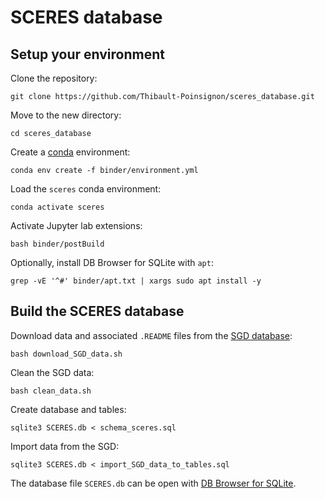 # SCERES database

## Setup your environment

Clone the repository:
```
git clone https://github.com/Thibault-Poinsignon/sceres_database.git
```

Move to the new directory:
```
cd sceres_database
```

Create a [conda](https://docs.conda.io/en/latest/miniconda.html) environment:
```
conda env create -f binder/environment.yml
```

Load the `sceres` conda environment:
```
conda activate sceres
```

Activate Jupyter lab extensions:
```
bash binder/postBuild
```

Optionally, install DB Browser for SQLite with `apt`:
```
grep -vE '^#' binder/apt.txt | xargs sudo apt install -y
```



## Build the SCERES database

Download data and associated `.README` files from the [SGD database](https://www.yeastgenome.org/):
```
bash download_SGD_data.sh
```

Clean the SGD data:
```
bash clean_data.sh
```

Create database and tables:
```
sqlite3 SCERES.db < schema_sceres.sql
```

Import data from the SGD:
```
sqlite3 SCERES.db < import_SGD_data_to_tables.sql
```

The database file `SCERES.db` can be open with [DB Browser for SQLite](https://sqlitebrowser.org/).
